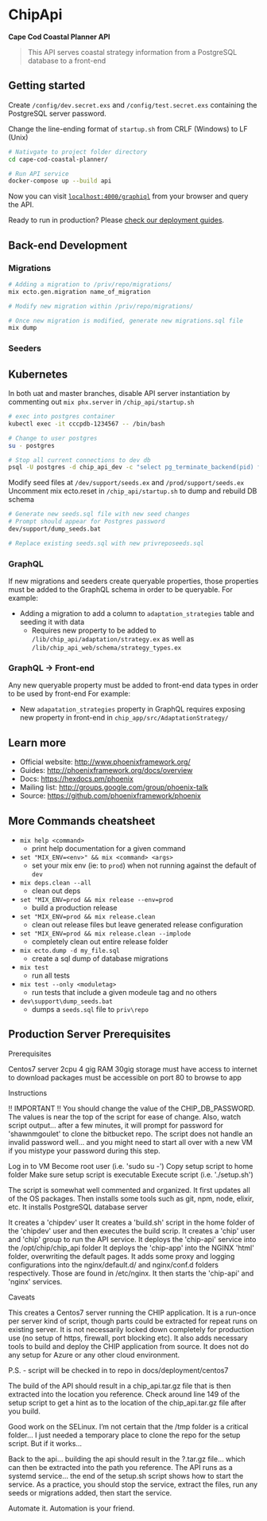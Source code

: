 # ChipApi

**Cape Cod Coastal Planner API**

> This API serves coastal strategy information from a PostgreSQL database to a front-end 


## Getting started

Create  `/config/dev.secret.exs` and `/config/test.secret.exs` containing the PostgreSQL server password.

Change the line-ending format of `startup.sh` from CRLF (Windows) to LF (Unix)

```bash
# Nativgate to project folder directory
cd cape-cod-coastal-planner/

# Run API service
docker-compose up --build api
```
Now you can visit [`localhost:4000/graphiql`](http://localhost:4000/graphiql) from your browser and query the API.

Ready to run in production? Please [check our deployment guides](http://www.phoenixframework.org/docs/deployment).


## Back-end Development

### Migrations
```bash
# Adding a migration to /priv/repo/migrations/
mix ecto.gen.migration name_of_migration

# Modify new migration within /priv/repo/migrations/

# Once new migration is modified, generate new migrations.sql file
mix dump
```

### Seeders
## Kubernetes
In both uat and master branches, disable API server instantiation by commenting out `mix phx.server` in `/chip_api/startup.sh`
```bash
# exec into postgres container
kubectl exec -it cccpdb-1234567 -- /bin/bash

# Change to user postgres
su - postgres

# Stop all current connections to dev db
psql -U postgres -d chip_api_dev -c "select pg_terminate_backend(pid) from pg_stat_activity where datname='chip_api_dev';"

```
Modify seed files at `/dev/support/seeds.ex` and `/prod/support/seeds.ex`
Uncomment mix ecto.reset in `/chip_api/startup.sh` to dump and rebuild DB schema

```bash
# Generate new seeds.sql file with new seed changes
# Prompt should appear for Postgres password
dev/support/dump_seeds.bat

# Replace existing seeds.sql with new privreposeeds.sql
```

### GraphQL
If new migrations and seeders create queryable properties, those properties must be added to the GraphQL schema in order to be queryable.
For example: 
  * Adding a migration to add a column to `adaptation_strategies` table and seeding it with data
    * Requires new property to be added to `/lib/chip_api/adaptation/strategy.ex` as well as `/lib/chip_api_web/schema/strategy_types.ex`

### GraphQL -> Front-end
Any new queryable property must be added to front-end data types in order to be used by front-end
For example:
  * New `adapatation_strategies` property in GraphQL requires exposing new property in front-end in `chip_app/src/AdaptationStrategy/`

## Learn more

  * Official website: http://www.phoenixframework.org/
  * Guides: http://phoenixframework.org/docs/overview
  * Docs: https://hexdocs.pm/phoenix
  * Mailing list: http://groups.google.com/group/phoenix-talk
  * Source: https://github.com/phoenixframework/phoenix


## More Commands cheatsheet

  * `mix help <command>`
    * print help documentation for a given command
  * `set "MIX_ENV=<env>" && mix <command> <args>`
    * set your mix env (ie: to `prod`) when not running against the default of `dev`
  * `mix deps.clean --all`
    * clean out deps
  * `set "MIX_ENV=prod && mix release --env=prod`
    * build a production release
  * `set "MIX_ENV=prod && mix release.clean`
    * clean out release files but leave generated release configuration
  * `set "MIX_ENV=prod && mix release.clean --implode`
    * completely clean out entire release folder
  * `mix ecto.dump -d my_file.sql`
    * create a sql dump of database migrations
  * `mix test`
    * run all tests
  * `mix test --only <moduletag>`
    * run tests that include a given modeule tag and no others
  * `dev\support\dump_seeds.bat`
    * dumps a `seeds.sql` file to `priv\repo`


## Production Server Prerequisites
Prerequisites

Centos7 server
  2cpu
  4 gig RAM
  30gig storage
  must have access to internet to download packages
  must be accessible on port 80 to browse to app

Instructions

!! IMPORTANT !! You should change the value of the CHIP_DB_PASSWORD.  The values is near the top of the script for ease of change.  Also, watch script output... after a few minutes, it will prompt for password for 'shawnmgoulet' to clone the bitbucket repo.  The script does not handle an invalid password well... and you might need to start all over with a new VM if you mistype your password during this step.

Log in to VM
Become root user (i.e. 'sudo su -')
Copy setup script to home folder
Make sure setup script is executable
Execute script (i.e. './setup.sh')

The script is somewhat well commented and organized.
It first updates all of the OS packages.
Then installs some tools such as git, npm, node, elixir, etc.
It installs PostgreSQL database server

It creates a 'chipdev' user
It creates a 'build.sh' script in the home folder of the 'chipdev' user and then executes the build scrip.
It creates a 'chip' user and 'chip' group to run the API service.
It deploys the 'chip-api' service into the /opt/chip/chip_api folder
It deploys the 'chip-app' into the NGINX 'html' folder, overwriting the default pages.
It adds some proxy and logging configurations into the nginx/default.d/ and nginx/conf.d folders respectively.  Those are found in /etc/nginx.
It then starts the 'chip-api' and 'nginx' services.

Caveats

This creates a Centos7 server running the CHIP application. It is a run-once per server kind of script, though parts could be extracted for repeat runs on existing server. It is not necessarily locked down completely for production use (no setup of https, firewall, port blocking etc).  It also adds necessary tools to build and deploy the CHIP application from source. It does not do any setup for Azure or any other cloud environment.

P.S. - script will be checked in to repo in docs/deployment/centos7




The build of the API should result in a chip_api.tar.gz file that is then extracted into the location you reference. Check around line 149 of the setup script to get a hint as to the location of the chip_api.tar.gz file after you build.

Good work on the SELinux. I’m not certain that the /tmp folder is a critical folder… I just needed a temporary place to clone the repo for the setup script. But if it works…

Back to the api… building the api should result in the ?.tar.gz file… which can then be extracted into the path you reference. The API runs as a systemd service… the end of the setup.sh script shows how to start the service. As a practice, you should stop the service, extract the files, run any seeds or migrations added, then start the service.

Automate it. Automation is your friend.